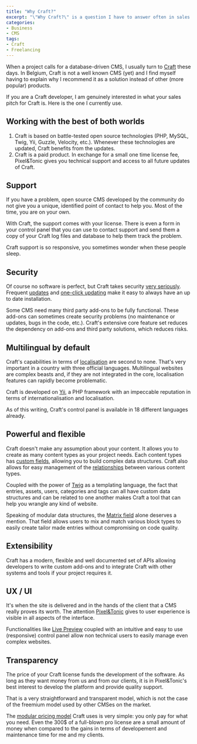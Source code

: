 ```yaml
---
title: "Why Craft?"
excerpt: "\"Why Craft?\" is a question I have to answer often in sales pitches or in the proposals I write. So often, in fact, that I thought a quick blogpost about it might be in order."
categories:
- Business
- CMS
tags:
- Craft
- Freelancing
---
```


When a project calls for a database-driven CMS, I usually turn to [Craft](buildwithcraft.com) these days. In Belgium, Craft is not a well known CMS (yet) and I find myself having to explain why I recommend it as a solution instead of other (more popular) products.

If you are a Craft developer, I am genuinely interested in what your sales pitch for Craft is. Here is the one I currently use.

## Working with the best of both worlds

1. Craft is based on battle-tested open source technologies (PHP, MySQL, Twig, Yii, Guzzle, Velocity, etc.). Whenever these technologies are updated, Craft benefits from the updates.
2. Craft is a paid product. In exchange for a small one time license fee, Pixel&amp;Tonic gives you technical support and access to all future updates of Craft.

## Support

If you have a problem, open source CMS developed by the community do not give you a unique, identified point of contact to help you. Most of the time, you are on your own.

With Craft, the support comes with your license. There is even a form in your control panel that you can use to contact support and send them a copy of your Craft log files and database to help them track the problem.

Craft support is so responsive, you sometimes wonder when these people sleep.

## Security

Of course no software is perfect, but Craft takes security [very seriously](http://craftcms.stackexchange.com/questions/4448/how-secure-is-craft-and-why-is-it-secure). Frequent [updates](http://buildwithcraft.com/updates) and [one-click updating](http://buildwithcraft.com/features/one-click-updating) make it easy to always have an up to date installation.

Some CMS need many third party add-ons to be fully functional. These add-ons can sometimes create security problems (no maintenance or updates, bugs in the code, etc.). Craft's extensive core feature set reduces the dependency on add-ons and third party solutions, which reduces risks.

## Multilingual by default

Craft's capabilities in terms of [localisation](https://buildwithcraft.com/features/localization) are second to none. That's very important in a country with three official languages. Multilingual websites are complex beasts and, if they are not integrated in the core, localisation features can rapidly become problematic.

Craft is developed on [Yii](http://www.yiiframework.com/), a PHP framework with an impeccable reputation in terms of internationalisation and localisation.

As of this writing, Craft's control panel is available in 18 different languages already.

## Powerful and flexible

Craft doesn't make any assumption about your content. It allows you to create as many content types as your project needs. Each content types has [custom fields](http://buildwithcraft.com/features/custom-fields), allowing you to build complex data structures. Craft also allows for easy management of the [relationships](http://buildwithcraft.com/features/relations) between various content types.

Coupled with the power of [Twig](http://twig.sensiolabs.org/) as a templating language, the fact that entries, assets, users, categories and tags can all have custom data structures and can be related to one another makes Craft a tool that can help you wrangle any kind of website.

Speaking of modular data structures, the [Matrix field](http://buildwithcraft.com/features/matrix) alone deserves a mention. That field allows users to mix and match various block types to easily create tailor made entries without compromising on code quality.

## Extensibility

Craft has a modern, flexible and well documented set of APIs allowing developers to write custom add-ons and to integrate Craft with other systems and tools if your project requires it.

## UX / UI

It's when the site is delivered and in the hands of the client that a CMS really proves its worth. The attention [Pixel&amp;Tonic](http://pixelandtonic.com/) gives to user experience is visible in all aspects of the interface.

Functionalities like [Live Preview](http://buildwithcraft.com/features/live-preview) coupled with an intuitive and easy to use (responsive) control panel allow non technical users to easily manage even complex websites.

## Transparency

The price of your Craft license funds the development of the software. As long as they want money from us and from our clients, it is in Pixel&amp;Tonic's best interest to develop the platform and provide quality support.

That is a very straightforward and transparent model, which is not the case of the freemium model used by other CMSes on the market.

The [modular pricing model](https://buildwithcraft.com/pricing) Craft uses is very simple: you only pay for what you need. Even the 300$ of a full-blown pro license are a small amount of money when compared to the gains in terms of developement and maintenance time for me and my clients.
